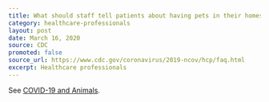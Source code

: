 ```yaml
---
title: What should staff tell patients about having pets in their homes?
category: healthcare-professionals
layout: post
date: March 16, 2020
source: CDC
promoted: false
source_url: https://www.cdc.gov/coronavirus/2019-ncov/hcp/faq.html
excerpt: Healthcare professionals
---
```


See <a href="https://www.cdc.gov/coronavirus/2019-ncov/faq.html#2019-nCoV-and-animals"> COVID-19 and Animals</a>.
